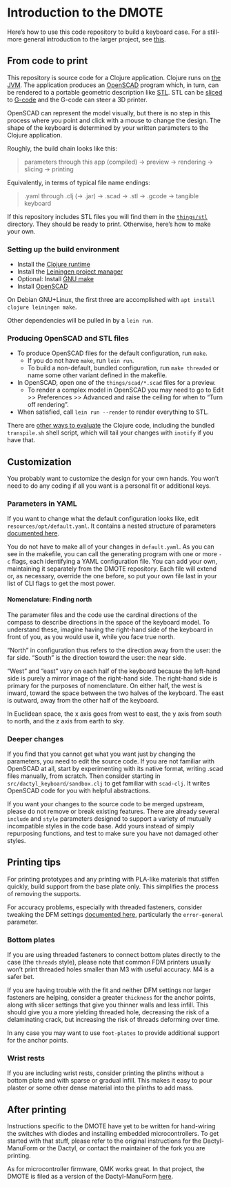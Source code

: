 # Introduction to the DMOTE

Here’s how to use this code repository to build a keyboard case.
For a still-more general introduction to the larger project, see
[this](http://viktor.eikman.se/article/the-dmote/).

## From code to print

This repository is source code for a Clojure application. Clojure runs on
[the JVM](https://en.wikipedia.org/wiki/Java_(software_platform)). The
application produces an [OpenSCAD](http://www.openscad.org/) program which,
in turn, can be rendered to a portable geometric description like
[STL](https://en.wikipedia.org/wiki/STL_(file_format)). STL can be
[sliced](https://en.wikipedia.org/wiki/Slicer_(3D_printing)) to
[G-code](https://en.wikipedia.org/wiki/G-code) and the G-code can
steer a 3D printer.

OpenSCAD can represent the model visually, but there is no step in this process
where you point and click with a mouse to change the design. The shape of the
keyboard is determined by your written parameters to the Clojure application.

Roughly, the build chain looks like this:

> parameters through this app (compiled) → preview → rendering → slicing → printing

Equivalently, in terms of typical file name endings:

> .yaml through .clj (→ .jar) → .scad → .stl → .gcode → tangible keyboard

If this repository includes STL files you will find them in the
[`things/stl`](../things/) directory. They should be ready to print. Otherwise,
here’s how to make your own.

### Setting up the build environment

* Install the [Clojure runtime](https://clojure.org)
* Install the [Leiningen project manager](http://leiningen.org/)
* Optional: Install [GNU make](https://www.gnu.org/software/make/)
* Install [OpenSCAD](http://www.openscad.org/)

On Debian GNU+Linux, the first three are accomplished with
`apt install clojure leiningen make`.

Other dependencies will be pulled in by a `lein run`.

### Producing OpenSCAD and STL files

* To produce OpenSCAD files for the default configuration, run `make`.
  * If you do not have `make`, run `lein run`.
  * To build a non-default, bundled configuration, run `make threaded` or name
    some other variant defined in the makefile.
* In OpenSCAD, open one of the `things/scad/*.scad` files for a preview.
  * To render a complex model in OpenSCAD you may need to go to Edit >>
    Preferences >> Advanced and raise the ceiling for when to “Turn off rendering”.
* When satisfied, call `lein run --render` to render everything to STL.

There are [other ways to evaluate](http://stackoverflow.com/a/28213489) the
Clojure code, including the bundled `transpile.sh` shell script, which will
tail your changes with `inotify` if you have that.

## Customization

You probably want to customize the design for your own hands. You won’t need
to do any coding if all you want is a personal fit or additional keys.

### Parameters in YAML

If you want to change what the default configuration looks like, edit
`resources/opt/default.yaml`. It contains a nested structure of parameters
[documented here](options-main.md).

You do not have to make all of your changes in `default.yaml`. As you can see
in the makefile, you can call the generating program with one or more `-c`
flags, each identifying a YAML configuration file. You can add your own,
maintaining it separately from the DMOTE repository. Each file will extend or,
as necessary, override the one before, so put your own file last in your list
of CLI flags to get the most power.

#### Nomenclature: Finding north

The parameter files and the code use the cardinal directions of the compass
to describe directions in the space of the keyboard model. To understand these,
imagine having the right-hand side of the keyboard in front of you, as you
would use it, while you face true north.

“North” in configuration thus refers to the direction away from the user: the
far side. “South” is the direction toward the user: the near side.

“West” and “east” vary on each half of the keyboard because the left-hand side
is purely a mirror image of the right-hand side. The right-hand side is primary
for the purposes of nomenclature. On either half, the west is inward, toward
the space between the two halves of the keyboard. The east is outward, away
from the other half of the keyboard.

In Euclidean space, the x axis goes from west to east, the y axis from
south to north, and the z axis from earth to sky.

### Deeper changes

If you find that you cannot get what you want just by changing the parameters,
you need to edit the source code. If you are not familiar with OpenSCAD at all,
start by experimenting with its native format, writing .scad files manually,
from scratch.
Then consider starting in `src/dactyl_keyboard/sandbox.clj` to get familiar
with `scad-clj`. It writes OpenSCAD code for you with helpful abstractions.

If you want your changes to the source code to be merged upstream, please do
not remove or break existing features. There are already several `include` and
`style` parameters designed to support a variety of mutually incompatible
styles in the code base. Add yours instead of simply repurposing functions,
and test to make sure you have not damaged other styles.

## Printing tips

For printing prototypes and any printing with PLA-like materials that stiffen
quickly, build support from the base plate only. This simplifies the process
of removing the supports.

For accuracy problems, especially with threaded fasteners, consider tweaking
the DFM settings [documented here](options-main.md), particularly the
`error-general` parameter.

### Bottom plates

If you are using threaded fasteners to connect bottom plates directly to the
case (the `threads` style), please note that common FDM printers usually won’t
print threaded holes smaller than M3 with useful accuracy. M4 is a safer bet.

If you are having trouble with the fit and neither DFM settings nor larger
fasteners are helping, consider a greater `thickness` for the anchor points,
along with slicer settings that give you thinner walls and less infill. This
should give you a more yielding threaded hole, decreasing the risk of a
delaminating crack, but increasing the risk of threads deforming over time.

In any case you may want to use `foot-plates` to provide additional support for
the anchor points.

### Wrist rests

If you are including wrist rests, consider printing the plinths without a
bottom plate and with sparse or gradual infill. This makes it easy to pour
plaster or some other dense material into the plinths to add mass.

## After printing

Instructions specific to the DMOTE have yet to be written for hand-wiring the
switches with diodes and installing embedded microcontrollers. To get started
with that stuff, please refer to the original instructions for the
Dactyl-ManuForm or the Dactyl, or contact the maintainer of the fork you
are printing.

As for microcontroller firmware, QMK works great. In that project, the DMOTE
is filed as a version of the Dactyl-ManuForm
[here](https://github.com/qmk/qmk_firmware/tree/master/keyboards/handwired/dactyl_manuform/dmote).
